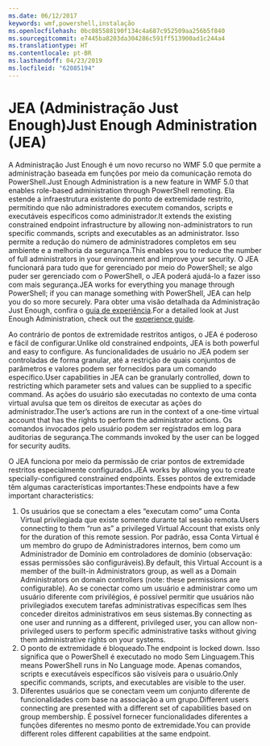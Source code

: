 ```yaml
---
ms.date: 06/12/2017
keywords: wmf,powershell,instalação
ms.openlocfilehash: 0bc085588190f134c4a687c952509aa256b5f840
ms.sourcegitcommit: e7445ba8203da304286c591ff513900ad1c244a4
ms.translationtype: HT
ms.contentlocale: pt-BR
ms.lasthandoff: 04/23/2019
ms.locfileid: "62085194"
---
```

# <a name="just-enough-administration-jea"></a><span data-ttu-id="52791-102">JEA (Administração Just Enough)</span><span class="sxs-lookup"><span data-stu-id="52791-102">Just Enough Administration (JEA)</span></span>
<span data-ttu-id="52791-103">A Administração Just Enough é um novo recurso no WMF 5.0 que permite a administração baseada em funções por meio da comunicação remota do PowerShell.</span><span class="sxs-lookup"><span data-stu-id="52791-103">Just Enough Administration is a new feature in WMF 5.0 that enables role-based administration through PowerShell remoting.</span></span>  <span data-ttu-id="52791-104">Ela estende a infraestrutura existente do ponto de extremidade restrito, permitindo que não administradores executem comandos, scripts e executáveis específicos como administrador.</span><span class="sxs-lookup"><span data-stu-id="52791-104">It extends the existing constrained endpoint infrastructure by allowing non-administrators to run specific commands, scripts and executables as an administrator.</span></span>  <span data-ttu-id="52791-105">Isso permite a redução do número de administradores completos em seu ambiente e a melhoria da segurança.</span><span class="sxs-lookup"><span data-stu-id="52791-105">This enables you to reduce the number of full administrators in your environment and improve your security.</span></span>  <span data-ttu-id="52791-106">O JEA funcionará para tudo que for gerenciado por meio do PowerShell; se algo puder ser gerenciado com o PowerShell, o JEA poderá ajudá-lo a fazer isso com mais segurança.</span><span class="sxs-lookup"><span data-stu-id="52791-106">JEA works for everything you manage through PowerShell; if you can manage something with PowerShell, JEA can help you do so more securely.</span></span>  <span data-ttu-id="52791-107">Para obter uma visão detalhada da Administração Just Enough, confira o [guia de experiência](http://aka.ms/JEA).</span><span class="sxs-lookup"><span data-stu-id="52791-107">For a detailed look at Just Enough Administration, check out the [experience guide](http://aka.ms/JEA).</span></span>

<span data-ttu-id="52791-108">Ao contrário de pontos de extremidade restritos antigos, o JEA é poderoso e fácil de configurar.</span><span class="sxs-lookup"><span data-stu-id="52791-108">Unlike old constrained endpoints, JEA is both powerful and easy to configure.</span></span>  <span data-ttu-id="52791-109">As funcionalidades de usuário no JEA podem ser controladas de forma granular, até a restrição de quais conjuntos de parâmetros e valores podem ser fornecidos para um comando específico.</span><span class="sxs-lookup"><span data-stu-id="52791-109">User capabilities in JEA can be granularly controlled, down to restricting which parameter sets and values can be supplied to a specific command.</span></span> <span data-ttu-id="52791-110">As ações do usuário são executadas no contexto de uma conta virtual avulsa que tem os direitos de executar as ações do administrador.</span><span class="sxs-lookup"><span data-stu-id="52791-110">The user’s actions are run in the context of a one-time virtual account that has the rights to perform the administrator actions.</span></span>  <span data-ttu-id="52791-111">Os comandos invocados pelo usuário podem ser registrados em log para auditorias de segurança.</span><span class="sxs-lookup"><span data-stu-id="52791-111">The commands invoked by the user can be logged for security audits.</span></span>

<span data-ttu-id="52791-112">O JEA funciona por meio da permissão de criar pontos de extremidade restritos especialmente configurados.</span><span class="sxs-lookup"><span data-stu-id="52791-112">JEA works by allowing you to create specially-configured constrained endpoints.</span></span>  <span data-ttu-id="52791-113">Esses pontos de extremidade têm algumas características importantes:</span><span class="sxs-lookup"><span data-stu-id="52791-113">These endpoints have a few important characteristics:</span></span>

1. <span data-ttu-id="52791-114">Os usuários que se conectam a eles “executam como” uma Conta Virtual privilegiada que existe somente durante tal sessão remota.</span><span class="sxs-lookup"><span data-stu-id="52791-114">Users connecting to them “run as” a privileged Virtual Account that exists only for the duration of this remote session.</span></span>  <span data-ttu-id="52791-115">Por padrão, essa Conta Virtual é um membro do grupo de Administradores internos, bem como um Administrador de Domínio em controladores de domínio (observação: essas permissões são configuráveis).</span><span class="sxs-lookup"><span data-stu-id="52791-115">By default, this Virtual Account is a member of the built-in Administrators group, as well as a Domain Administrators on domain controllers (note: these permissions are configurable).</span></span> <span data-ttu-id="52791-116">Ao se conectar como um usuário e administrar como um usuário diferente com privilégios, é possível permitir que usuários não privilegiados executem tarefas administrativas específicas sem lhes conceder direitos administrativos em seus sistemas.</span><span class="sxs-lookup"><span data-stu-id="52791-116">By connecting as one user and running as a different, privileged user, you can allow non-privileged users to perform specific administrative tasks without giving them administrative rights on your systems.</span></span>
2. <span data-ttu-id="52791-117">O ponto de extremidade é bloqueado.</span><span class="sxs-lookup"><span data-stu-id="52791-117">The endpoint is locked down.</span></span>  <span data-ttu-id="52791-118">Isso significa que o PowerShell é executado no modo Sem Linguagem.</span><span class="sxs-lookup"><span data-stu-id="52791-118">This means PowerShell runs in No Language mode.</span></span>  <span data-ttu-id="52791-119">Apenas comandos, scripts e executáveis específicos são visíveis para o usuário.</span><span class="sxs-lookup"><span data-stu-id="52791-119">Only specific commands, scripts, and executables are visible to the user.</span></span>
3. <span data-ttu-id="52791-120">Diferentes usuários que se conectam veem um conjunto diferente de funcionalidades com base na associação a um grupo.</span><span class="sxs-lookup"><span data-stu-id="52791-120">Different users connecting are presented with a different set of capabilities based on group membership.</span></span>  <span data-ttu-id="52791-121">É possível fornecer funcionalidades diferentes a funções diferentes no mesmo ponto de extremidade.</span><span class="sxs-lookup"><span data-stu-id="52791-121">You can provide different roles different capabilities at the same endpoint.</span></span>
